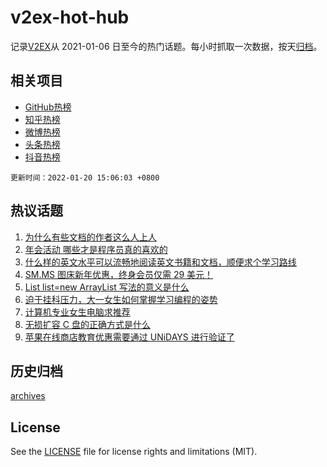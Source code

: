 # v2ex-hot-hub

 记录[V2EX](https://www.v2ex.com/)从 2021-01-06 日至今的热门话题。每小时抓取一次数据，按天[归档](archives)。
 
 ## 相关项目

- [GitHub热榜](https://github.com/snaildev/github-hot-hub)
- [知乎热榜](https://github.com/snaildev/zhihu-hot-hub)
- [微博热榜](https://github.com/snaildev/weibo-hot-hub)
- [头条热榜](https://github.com/snaildev/toutiao-hot-hub)
- [抖音热榜](https://github.com/snaildev/douyin-hot-hub)


 `更新时间：2022-01-20 15:06:03 +0800`

## 热议话题

1. [为什么有些文档的作者这么人上人](https://www.v2ex.com/t/829250)
1. [年会活动 哪些才是程序员真的喜欢的](https://www.v2ex.com/t/829390)
1. [什么样的英文水平可以流畅地阅读英文书籍和文档，顺便求个学习路线](https://www.v2ex.com/t/829253)
1. [SM.MS 图床新年优惠，终身会员仅需 29 美元！](https://www.v2ex.com/t/829272)
1. [List list=new ArrayList 写法的意义是什么](https://www.v2ex.com/t/829411)
1. [迫于挂科压力，大一女生如何掌握学习编程的姿势](https://www.v2ex.com/t/829431)
1. [计算机专业女生电脑求推荐](https://www.v2ex.com/t/829426)
1. [无损扩容 C 盘的正确方式是什么](https://www.v2ex.com/t/829327)
1. [苹果在线商店教育优惠需要通过 UNiDAYS 进行验证了](https://www.v2ex.com/t/829284)

## 历史归档

[archives](archives)

## License

See the [LICENSE](LICENSE) file for license rights and limitations (MIT).
